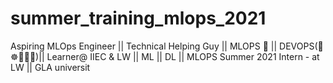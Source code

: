 # summer_training_mlops_2021
Aspiring MLOps Engineer || Technical Helping Guy || MLOPS 🧠 || DEVOPS(🐳☸👩🏻‍🍳)|| Learner@ IIEC &amp; LW || ML || DL || MLOPS Summer 2021 Intern - at LW || GLA universit
